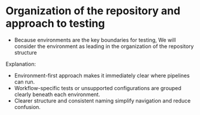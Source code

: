 # Organization of the repository and approach to testing
- Because environments are the key boundaries for testing, We will consider the environment as leading in the organization of the repository structure


Explanation:
- Environment-first approach makes it immediately clear where pipelines can run.
- Workflow-specific tests or unsupported configurations are grouped clearly beneath each environment.
- Clearer structure and consistent naming simplify navigation and reduce confusion.
